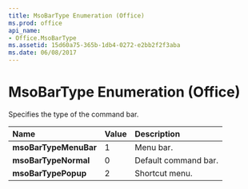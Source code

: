 ```yaml
---
title: MsoBarType Enumeration (Office)
ms.prod: office
api_name:
- Office.MsoBarType
ms.assetid: 15d60a75-365b-1db4-0272-e2bb2f2f3aba
ms.date: 06/08/2017
---
```



# MsoBarType Enumeration (Office)

Specifies the type of the command bar.



|Name|Value|Description|
|:-----|:-----|:-----|
|**msoBarTypeMenuBar**|1|Menu bar.|
|**msoBarTypeNormal**|0|Default command bar.|
|**msoBarTypePopup**|2|Shortcut menu.|

